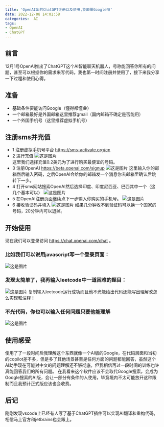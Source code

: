 ```yaml
---
title: 'OpenAI出的ChatGPT注册以及使用,能颠覆Google吗'
date: 2022-12-08 14:01:58
categories:  AI
tags:
- OpenAI
- ChatGPT
---
```


## 前言
12月1号OpenAI推出了ChatGPT这个AI智能聊天机器人，号称能回答你所有的问题，甚至可以根据你的需求来写代码，我也第一时间注册并使用了，接下来我分享一下过程和使用心得。  
## 准备
- 基础条件要能访问Google（懂得都懂😁）
- 一个邮箱最好是外国邮箱这里推荐gmail（国内邮箱不确定是否能用）
- 一个外国手机号（这里推荐虚拟手机号）
## 注册sms并充值
- 1 注册虚拟手机号平台 https://sms-activate.org/cn
- 2 进行充值
![这是图片](/img/1208/1.png "Magic Gardens")   
这里我们选择充值0.2美元为了进行购买最便宜的号码。
- 3 注册OpenAI https://beta.openai.com/signup
![这是图片](/img/1208/2.png "Magic Gardens") 
这里输入你的邮箱然后输入密码，之后OpenAI会给你的邮箱发一个消息你去邮箱里确认后跳转下一步。
- 4 打开sms网站搜索OpenAI然后选择印度、印度尼西亚、巴西其中一个（这几个基本可以）
![这是图片](/img/1208/3.png "Magic Gardens") 
- 5 在OpenAI注册页面继续点下一步输入你购买的手机号。
![这是图片](/img/1208/5.png "Magic Gardens") 
- 6 接收验证码并填入
![这是图片](/img/1208/4.png "Magic Gardens") 
如果几分钟收不到验证码可以换一个国家的号码，20分钟内可以退掉。
## 开始使用
现在我们可以登录访问 https://chat.openai.com/chat  。
### 比如我们可以说用javascript写一个登录页面：
![这是图片](/img/1208/6.png "Magic Gardens") 
### 发现太简单了，我再输入leetcode中一道困难的题目：
![这是图片](/img/1208/7.png "Magic Gardens") 
复制输入leetcode运行成功而且他不光能给出代码还能写出理解改怎么实现和注释！
### 不光代码，你也可以输入任何问题只要他能理解
![这是图片](/img/1208/8.png "Magic Gardens") 
## 使用感受
使用了了一段时间后我理解这个东西就像一个AI版的Google，在代码层面和当初的copilot差不多，但是多了其他场景甚至是任何方面的问题都能回答，虽然这个AI助手现在可能对中文的问题理解还不够彻底，但我相信再过一段时间的训练也许真能回答我们的所有问题。
在我看来这个软件应该不会取代Google搜索，会成为Google搜索的AI版，会让一部分有条件的人使用，毕竟境内不太可能放开这种限制而且我预计正式版应该也会收费。 

## 后记
刚刚发现vscode上已经有人写了基于ChatGPT插件可以实现AI翻译和重构代码，相信马上官方和jetbrains也会跟上。






